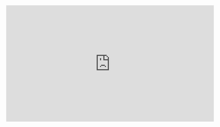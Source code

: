 <p align="center">
<iframe width="560" height="315" src="https://www.youtube.com/embed/tdYjNEdmkVg" title="YouTube video player" frameborder="0" allow="accelerometer; autoplay; clipboard-write; encrypted-media; gyroscope; picture-in-picture" allowfullscreen></iframe>
</p>
